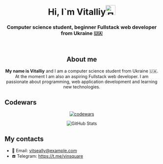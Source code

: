<h1 align="center">
  Hi, I`m Vitalliy<img src="https://github.com/blackcater/blackcater/raw/main/images/Hi.gif" height="32" alt="Привет!" />
</h1>

<h3 align="center">Computer science student, beginner Fullstack web developer from Ukraine 🇺🇦</h3>
<br/>


<h2 align="center">About me</h2>
<p align="center">
  <b>My name is Vitalliy</b> and I am a computer science student from Ukraine 🇺🇦. At the moment I am also an aspiring Fullstack web developer. I am passionate about programming, web application development and learning new technologies.
</p>

## Codewars

<p align="center">
  <a href="https://www.codewars.com/users/Vitalliy">
    <img src="https://www.codewars.com/users/Vitalliy/badges/large" alt="codewars" />
  </a>
</p>

<p align="center">
  <img src="https://github-readme-stats.vercel.app/api?username=ViTseAlly&show_icons=true&theme=tokyonight" alt="GitHub Stats" />
</p>


## My contacts
- 📧 Email: vitseally@example.com
- ☎️ Telegram: https://t.me/vinsquare


